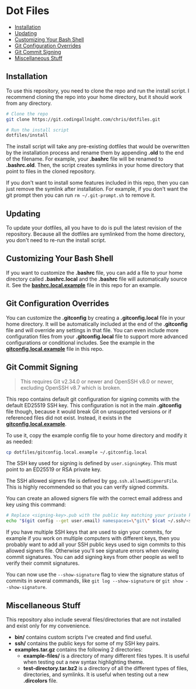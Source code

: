 # Dot Files

- [Installation](#installation)
- [Updating](#updating)
- [Customizing Your Bash Shell](#customizing-your-bash-shell)
- [Git Configuration Overrides](#git-configuration-overrides)
- [Git Commit Signing](#git-commit-signing)
- [Miscellaneous Stuff](#miscellaneous-stuff)

## Installation

To use this repository, you need to clone the repo and run the install script. I recommend cloning the repo into your home directory, but it should work from any directory.

```bash
# Clone the repo
git clone https://git.codingallnight.com/chris/dotfiles.git

# Run the install script
dotfiles/install
```

The install script will take any pre-existing dotfiles that would be overwritten by the installation process and rename them by appending **.old** to the end of the filename. For example, your **.bashrc** file will be renamed to **.bashrc.old**. Then, the script creates symlinks in your home directory that point to files in the cloned repository.

If you don't want to install some features included in this repo, then you can just remove the symlink after installation. For example, if you don't want the git prompt then you can run `rm ~/.git-prompt.sh` to remove it.

## Updating

To update your dotfiles, all you have to do is pull the latest revision of the repository. Because all the dotfiles are symlinked from the home directory, you don't need to re-run the install script.

## Customizing Your Bash Shell

If you want to customize the **.bashrc** file, you can add a file to your home directory called **.bashrc.local** and the **.bashrc** file will automatically source it. See the [**bashrc.local.example**](bashrc.local.example) file in this repo for an example.

## Git Configuration Overrides

You can customize the **.gitconfig** by creating a **.gitconfig.local** file in your home directory. It will be automatically included at the end of the **.gitconfig** file and will override any settings in that file. You can even include more configuration files from your **.gitconfig.local** file to support more advanced configurations or conditional includes. See the example in the [**gitconfig.local.example**](gitconfig.local.example) file in this repo.

## Git Commit Signing

> This requires Git v2.34.0 or newer and OpenSSH v8.0 or newer, excluding OpenSSH v8.7 which is broken.

This repo contains default git configuration for signing commits with the default ED25519 SSH key. This configuration is not in the main **.gitconfig** file though, because it would break Git on unsupported versions or if referenced files did not exist. Instead, it exists in the [**gitconfig.local.example**](gitconfig.local.example).

To use it, copy the example config file to your home directory and modify it as needed:

```bash
cp dotfiles/gitconfig.local.example ~/.gitconfig.local
```

The SSH key used for signing is defined by `user.signingKey`. This must point to an ED25519 or RSA private key.

The SSH allowed signers file is defined by `gpg.ssh.allowedSignersFile`. This is highly recommended so that you can verify signed commits.

You can create an allowed signers file with the correct email address and key using this command:

```bash
# Replace <signing-key>.pub with the public key matching your private key in user.signingKey
echo "$(git config --get user.email) namespaces=\"git\" $(cat ~/.ssh/<signing-key>.pub)" >> ~/.ssh/allowed_signers
```

If you have multiple SSH keys that are used to sign your commits, for example if you work on multiple computers with different keys, then you probably want to add all your SSH public keys used to sign commits to this allowed signers file. Otherwise you'll see signature errors when viewing commit signatures. You can add signing keys from other people as well to verify their commit signatures.

You can now use the `--show-signature` flag to view the signature status of commits in several commands, like `git log --show-signature` or `git show --show-signature`.

## Miscellaneous Stuff

This repository also include several files/directories that are not installed and exist only for my convenience.

- **bin/** contains custom scripts I've created and find useful.
- **ssh/** contains the public keys for some of my SSH key pairs.
- **examples.tar.gz** contains the following 2 directories:
  - **example-files/** is a directory of many different files types. It is useful when testing out a new syntax highlighting theme.
  - **test-directory.tar.bz2** is a directory of all the different types of files, directories, and symlinks. It is useful when testing out a new **.dircolors** file.



[_modeline]: # ( vi: set ts=4 sw=4 et wrap ft=markdown: )
